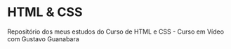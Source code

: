 # HTML & CSS
 Repositório dos meus estudos do Curso de HTML e CSS - Curso em Vídeo com Gustavo Guanabara

